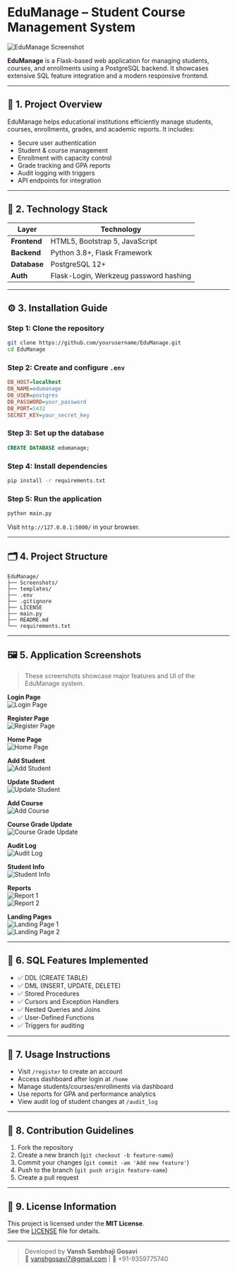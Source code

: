 
# EduManage – Student Course Management System

![EduManage Screenshot](https://img.freepik.com/free-vector/online-learning-isometric-concept_1284-17947.jpg)

**EduManage** is a Flask-based web application for managing students, courses, and enrollments using a PostgreSQL backend. It showcases extensive SQL feature integration and a modern responsive frontend.

---

## 🚀 1. Project Overview

EduManage helps educational institutions efficiently manage students, courses, enrollments, grades, and academic reports. It includes:

- Secure user authentication
- Student & course management
- Enrollment with capacity control
- Grade tracking and GPA reports
- Audit logging with triggers
- API endpoints for integration

---

## 🧰 2. Technology Stack

| Layer       | Technology                             |
|-------------|-----------------------------------------|
| **Frontend**| HTML5, Bootstrap 5, JavaScript           |
| **Backend** | Python 3.8+, Flask Framework            |
| **Database**| PostgreSQL 12+                          |
| **Auth**    | Flask-Login, Werkzeug password hashing  |

---

## ⚙️ 3. Installation Guide

### Step 1: Clone the repository
```bash
git clone https://github.com/yourusername/EduManage.git
cd EduManage
```

### Step 2: Create and configure `.env`
```ini
DB_HOST=localhost
DB_NAME=edumanage
DB_USER=postgres
DB_PASSWORD=your_password
DB_PORT=5432
SECRET_KEY=your_secret_key
```

### Step 3: Set up the database
```sql
CREATE DATABASE edumanage;
```

### Step 4: Install dependencies
```bash
pip install -r requirements.txt
```

### Step 5: Run the application
```bash
python main.py
```

Visit `http://127.0.0.1:5000/` in your browser.

---

## 🗂️ 4. Project Structure

```
EduManage/
├── Screenshots/
├── templates/
├── .env
├── .gitignore
├── LICENSE
├── main.py
├── README.md
└── requirements.txt
```

---

## 🖼️ 5. Application Screenshots

> These screenshots showcase major features and UI of the EduManage system.

**Login Page**  
![Login Page](Screenshots/Login_Page.png)

**Register Page**  
![Register Page](Screenshots/Register_Page.png)

**Home Page**  
![Home Page](Screenshots/Home_Page.png)

**Add Student**  
![Add Student](Screenshots/Add_Student.png)

**Update Student**  
![Update Student](Screenshots/Update_Student.png)

**Add Course**  
![Add Course](Screenshots/Add_Course.png)

**Course Grade Update**  
![Course Grade Update](Screenshots/Course_Grade_Update.png)

**Audit Log**  
![Audit Log](Screenshots/Audit_Log.png)

**Student Info**  
![Student Info](Screenshots/Student_Info.png)

**Reports**  
![Report 1](Screenshots/Report_1.png)  
![Report 2](Screenshots/Report_2.png)

**Landing Pages**  
![Landing Page 1](Screenshots/Landing_Page_1.png)  
![Landing Page 2](Screenshots/Landing_Page_2.png)

---

## 🧠 6. SQL Features Implemented

- ✅ DDL (CREATE TABLE)
- ✅ DML (INSERT, UPDATE, DELETE)
- ✅ Stored Procedures
- ✅ Cursors and Exception Handlers
- ✅ Nested Queries and Joins
- ✅ User-Defined Functions
- ✅ Triggers for auditing

---

## 🧪 7. Usage Instructions

- Visit `/register` to create an account
- Access dashboard after login at `/home`
- Manage students/courses/enrollments via dashboard
- Use reports for GPA and performance analytics
- View audit log of student changes at `/audit_log`

---

## 🤝 8. Contribution Guidelines

1. Fork the repository
2. Create a new branch (`git checkout -b feature-name`)
3. Commit your changes (`git commit -am 'Add new feature'`)
4. Push to the branch (`git push origin feature-name`)
5. Create a pull request

---

## 📜 9. License Information

This project is licensed under the **MIT License**.  
See the [LICENSE](LICENSE) file for details.

---

> Developed by **Vansh Sambhaji Gosavi**  
> 📧 vanshgosavi7@gmail.com | 📱 +91-9359775740
